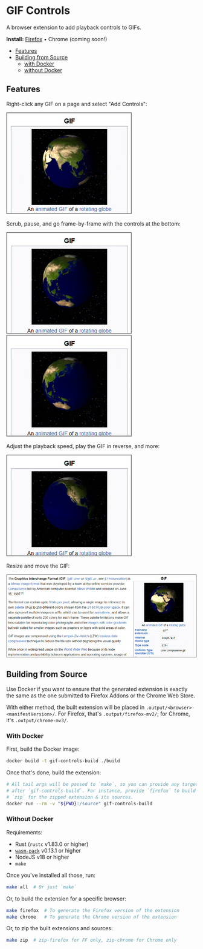 # GIF Controls

A browser extension to add playback controls to GIFs.

**Install:** [Firefox](https://addons.mozilla.org/en-US/firefox/addon/gif-controls/) &bull; Chrome (coming soon!)

- [Features](#features)
- [Building from Source](#building-from-source)
  - [with Docker](#with-docker)
  - [without Docker](#without-docker)

## Features

Right-click any GIF on a page and select "Add Controls":

![Right-clicking on a GIF brings up a context menu to add controls to it](docs/images/add-controls.gif)

Scrub, pause, and go frame-by-frame with the controls at the bottom:

![Use the controls at left to pause, unpause, and go frame-by-frame](docs/images/playpause.gif) ![Click-drag on the scrub bar to scrub through the GIF](docs/images/scrubbing.gif)

Adjust the playback speed, play the GIF in reverse, and more:

![The options menu lets you adjust player settings like the playback speed](docs/images/options.gif)

Resize and move the GIF:

![Click-drag on the handles to move or resize the GIF](docs/images/move-resize.gif)

## Building from Source

Use Docker if you want to ensure that the generated extension is exactly the same as the one
submitted to Firefox Addons or the Chrome Web Store.

With either method, the built extension will be placed in `.output/<browser>-<manifestVersion>/`.
For Firefox, that's `.output/firefox-mv2/`; for Chrome, it's `.output/chrome-mv3/`.

### With Docker

First, build the Docker image:

```bash
docker build -t gif-controls-build ./build
```

Once that's done, build the extension:

```bash
# All tail args will be passed to `make`, so you can provide any target specified in the Makefile
# after `gif-controls-build`. For instance, provide `firefox` to build just the Firefox version, or
# `zip` for the zipped extension & its sources.
docker run --rm -v "${PWD}:/source" gif-controls-build
```

### Without Docker

Requirements:

- Rust (`rustc` v1.83.0 or higher)
- [`wasm-pack`](https://rustwasm.github.io/wasm-pack/) v0.13.1 or higher
- NodeJS v18 or higher
- `make`

Once you've installed all those, run:

```bash
make all  # Or just `make`
```

Or, to build the extension for a specific browser:

```bash
make firefox  # To generate the Firefox version of the extension
make chrome   # To generate the Chrome version of the extension
```

Or, to zip the built extensions and sources:

```bash
make zip  # zip-firefox for FF only, zip-chrome for Chrome only
```
